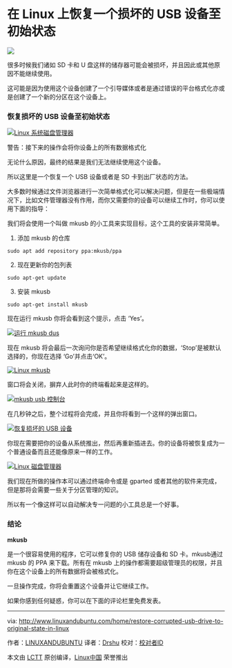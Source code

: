 在 Linux 上恢复一个损坏的 USB 设备至初始状态
======



![](http://www.linuxandubuntu.com/uploads/2/1/1/5/21152474/restore-corrupted-usb-drive-to-original-state-in-linux_orig.jpg)

很多时候我们诸如 SD 卡和 U 盘这样的储存器可能会被损坏，并且因此或其他原因不能继续使用。

这可能是因为使用这个设备创建了一个引导媒体或者是通过错误的平台格式化亦或是创建了一个新的分区在这个设备上。

### 恢复损坏的 USB 设备至初始状态

 [![Linux 系统磁盘管理器](http://www.linuxandubuntu.com/uploads/2/1/1/5/21152474/published/usb.png?1510665746)][1] 

警告：接下来的操作会将你设备上的所有数据格式化



无论什么原因，最终的结果是我们无法继续使用这个设备。

所以这里是一个恢复一个 USB 设备或者是 SD 卡到出厂状态的方法。

大多数时候通过文件浏览器进行一次简单格式化可以解决问题，但是在一些极端情况下，比如文件管理器没有作用，而你又需要你的设备可以继续工作时，你可以使用下面的指导：

我们将会使用一个叫做 mkusb 的小工具来实现目标，这个工具的安装非常简单。





1. 添加 mkusb 的仓库

`sudo apt add repository ppa:mkusb/ppa`

2. 现在更新你的包列表

`sudo apt-get update`

3. 安装 mkusb

`sudo apt-get install mkusb`

现在运行 mkusb 你将会看到这个提示，点击 ‘Yes’。

 [![运行 mkusb dus](http://www.linuxandubuntu.com/uploads/2/1/1/5/21152474/editor/run-mkusb.png?1510498592)][2] 

现在 mkusb 将会最后一次询问你是否希望继续格式化你的数据，‘Stop’是被默认选择的，你现在选择 ‘Go’并点击‘OK’。

 [![Linux mkusb](http://www.linuxandubuntu.com/uploads/2/1/1/5/21152474/editor/final-checkpoint_1.png?1510499627)][3] 

窗口将会关闭，摒弃人此时你的终端看起来是这样的。

 [![mkusb usb 控制台](http://www.linuxandubuntu.com/uploads/2/1/1/5/21152474/editor/mkusb.png?1510499982)][4] 

在几秒钟之后，整个过程将会完成，并且你将看到一个这样的弹出窗口。



 [![恢复损坏的 USB 设备](http://www.linuxandubuntu.com/uploads/2/1/1/5/21152474/editor/usb_1.png?1510500412)][5] 

你现在需要把你的设备从系统推出，然后再重新插进去。你的设备将被恢复成为一个普通设备而且还能像原来一样的工作。



 [![Linux 磁盘管理器](http://www.linuxandubuntu.com/uploads/2/1/1/5/21152474/editor/usb_2.png?1510500457)][6] 

我们现在所做的操作本可以通过终端命令或是 gparted 或者其他的软件来完成，但是那将会需要一些关于分区管理的知识。

所以有一个像这样可以自动解决专一问题的小工具总是一个好事。

### 结论

**mkusb**

是一个很容易使用的程序，它可以修复你的 USB 储存设备和 SD 卡。mkusb通过 mkusb 的 PPA 来下载。所有在 mkusb 上的操作都需要超级管理员的权限，并且你在这个设备上的所有数据将会被格式化。

一旦操作完成，你将会重置这个设备并让它继续工作。

如果你感到任何疑惑，你可以在下面的评论栏里免费发表。



--------------------------------------------------------------------------------

via: http://www.linuxandubuntu.com/home/restore-corrupted-usb-drive-to-original-state-in-linux

作者：[LINUXANDUBUNTU][a]
译者：[Drshu](https://github.com/Drshu)
校对：[校对者ID](https://github.com/校对者ID)

本文由 [LCTT](https://github.com/LCTT/TranslateProject) 原创编译，[Linux中国](https://linux.cn/) 荣誉推出

[a]:http://www.linuxandubuntu.com
[1]:http://www.linuxandubuntu.com/uploads/2/1/1/5/21152474/edited/usb.png
[2]:http://www.linuxandubuntu.com/uploads/2/1/1/5/21152474/edited/run-mkusb.png
[3]:http://www.linuxandubuntu.com/uploads/2/1/1/5/21152474/edited/final-checkpoint_1.png
[4]:http://www.linuxandubuntu.com/uploads/2/1/1/5/21152474/edited/mkusb.png
[5]:http://www.linuxandubuntu.com/uploads/2/1/1/5/21152474/edited/usb_1.png
[6]:http://www.linuxandubuntu.com/uploads/2/1/1/5/21152474/edited/usb_2.png
